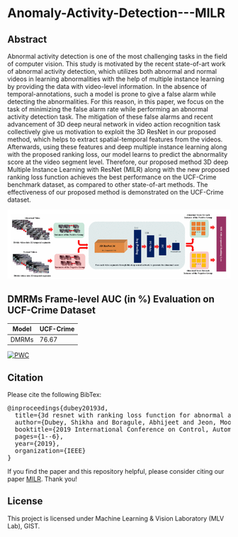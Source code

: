 # Anomaly-Activity-Detection---MILR

## Abstract
Abnormal activity detection is one of the most challenging tasks in the field of computer vision. This study is motivated by the recent state-of-art work of abnormal activity detection, which utilizes both abnormal and normal videos in learning abnormalities with the help of multiple instance learning by providing the data with video-level information. In the absence of temporal-annotations, such a model is prone to give a false alarm while detecting the abnormalities. For this reason, in this paper, we focus on the task of minimizing the false alarm rate while performing an abnormal activity detection task. The mitigation of these false alarms and recent advancement of 3D deep neural network in video action recognition task collectively give us motivation to exploit the 3D ResNet in our proposed method, which helps to extract spatial-temporal features from the videos. Afterwards, using these features and deep multiple instance learning along with the proposed ranking loss, our model learns to predict the abnormality score at the video segment level. Therefore, our proposed method 3D deep Multiple Instance Learning with ResNet (MILR) along with the new proposed ranking loss function achieves the best performance on the UCF-Crime benchmark dataset, as compared to other state-of-art methods. The effectiveness of our proposed method is demonstrated on the UCF-Crime dataset.

![alt text](https://github.com/shikha-gist/Anomaly-Activity-Detection---MILR/blob/main/arch.png)

## DMRMs Frame-level AUC (in %) Evaluation on UCF-Crime Dataset
Model | UCF-Crime 
--- | --- 
DMRMs | 76.67 




[![PWC](https://img.shields.io/endpoint.svg?url=https://paperswithcode.com/badge/3d-resnet-with-ranking-loss-function-for/anomaly-detection-in-surveillance-videos-on)](https://paperswithcode.com/sota/anomaly-detection-in-surveillance-videos-on?p=3d-resnet-with-ranking-loss-function-for)


## Citation
Please cite the following BibTex: 
<pre>
@inproceedings{dubey20193d,
  title={3d resnet with ranking loss function for abnormal activity detection in videos},
  author={Dubey, Shikha and Boragule, Abhijeet and Jeon, Moongu},
  booktitle={2019 International Conference on Control, Automation and Information Sciences (ICCAIS)},
  pages={1--6},
  year={2019},
  organization={IEEE}
}
</pre>

If you find the paper and this repository helpful, please consider citing our paper [MILR](https://ieeexplore.ieee.org/abstract/document/9074586). Thank you!


## License
This project is licensed under Machine Learning & Vision Laboratory (MLV Lab), GIST. 
